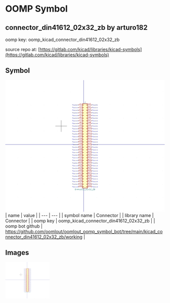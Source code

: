 # OOMP Symbol  
## connector_din41612_02x32_zb  by arturo182  
  
oomp key: oomp_kicad_connector_din41612_02x32_zb  
  
source repo at: [https://gitlab.com/kicad/libraries/kicad-symbols](https://gitlab.com/kicad/libraries/kicad-symbols)  
## Symbol  
  
[![working.png](working_600.png)](working.png)  
| name | value | 
| --- | --- | 
| symbol name | Connector | 
| library name | Connector | 
| oomp key | oomp_kicad_connector_din41612_02x32_zb | 
| oomp bot github | https://github.com/oomlout/oomlout_oomp_symbol_bot/tree/main/kicad_connector_din41612_02x32_zb/working | 
## Images  
  
[![working.png](working_140.png)](working.png)  
